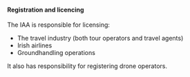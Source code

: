 ####  Registration and licencing

The IAA is responsible for licensing:

  * The travel industry (both tour operators and travel agents) 
  * Irish airlines 
  * Groundhandling operations 

It also has responsibility for registering drone operators.
